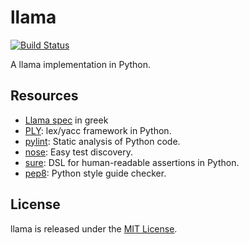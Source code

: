 # llama 

[![Build Status](https://travis-ci.org/dionyziz/llama.svg?branch=master)](https://travis-ci.org/dionyziz/llama)

A llama implementation in Python.

## Resources
* [Llama spec](http://courses.softlab.ntua.gr/compilers/2012a/llama2012.pdf) in greek
* [PLY](http://www.dabeaz.com/ply/): lex/yacc framework in Python.
* [pylint](http://www.pylint.org/): Static analysis of Python code.
* [nose](https://pypi.python.org/pypi/nose/): Easy test discovery.
* [sure](http://falcao.it/sure/): DSL for human-readable assertions in Python.
* [pep8](https://pypi.python.org/pypi/pep8): Python style guide checker.

## License
llama is released under the [MIT License](LICENSE).
